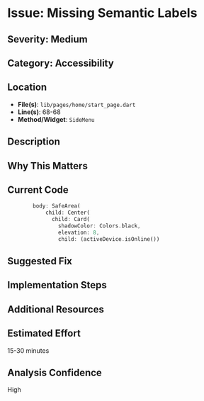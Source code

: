 # Issue: Missing Semantic Labels

## Severity: Medium

## Category: Accessibility

## Location
- **File(s)**: `lib/pages/home/start_page.dart`
- **Line(s)**: 68-68
- **Method/Widget**: `SideMenu`

## Description


## Why This Matters


## Current Code
```dart
        body: SafeArea(
            child: Center(
              child: Card(
                shadowColor: Colors.black,
                elevation: 8,
                child: (activeDevice.isOnline())
```

## Suggested Fix


## Implementation Steps


## Additional Resources


## Estimated Effort
15-30 minutes

## Analysis Confidence
High
